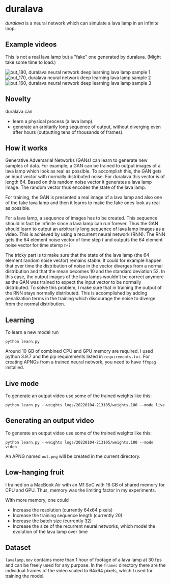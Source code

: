# duralava
*duralava* is a neural network which can simulate a lava lamp in an infinite loop. 

## Example videos

This is not a real lava lamp but a "fake" one generated by duralava. (Might take some time to load.)

![out_180, duralava neural network deep learning lava lamp sample 1](https://user-images.githubusercontent.com/1943719/152619967-695769af-d1c8-4598-b984-4dc1f5ce6a17.png)
![out_170, duralava neural network deep learning lava lamp sample 2](https://user-images.githubusercontent.com/1943719/152619976-26321b6c-0253-4fc4-a62e-9f16161ef5dd.png)
![out_160, duralava neural network deep learning lava lamp sample 3](https://user-images.githubusercontent.com/1943719/152619987-145216fa-e138-4fc9-8ff0-daeea874034c.png)


## Novelty

duralava can
* learn a physical process (a lava lamp). 
* generate an arbitarily long sequence of output, without diverging even after hours (outputting tens of thousands of frames).

## How it works

Generative Adversarial Networks (GANs) can learn to generate new samples of data. For example, a GAN can be trained to output images of a lava lamp which look as real as possible. To accomplish this, the GAN gets an input vector with normally distributed noise. For duralava this vector is of length 64. Based on this random noise vector it generates a lava lamp image. The random vector thus encodes the state of the lava lamp. 

For training, the GAN is presented a real image of a lava lamp and also one of the fake lava lamp and then it learns to make the fake ones look as real as possible. 

For a lava lamp, a sequence of images has to be created. This sequence should in fact be infinite since a lava lamp can run forever. Thus the GAN should learn to output an arbitrarily long sequence of lava lamp images as a video. This is achieved by using a recurrent neural network (RNN). The RNN gets the 64 element noise vector of time step *t* and outputs the 64 element noise vector for time stemp *t+1*. 

The tricky part is to make sure that the state of the lava lamp (the 64 element random noise vector) remains stable. It could for example happen that over time the distribution of noise in the vector diverges from a normal distribution and that the mean becomes 10 and the standard deviation 52. In this case, the output images of the lava lamps wouldn't be correct anymore as the GAN was trained to expect the input vector to be normally distributed. To solve this problem, I make sure that in training the output of the RNN stays normally distributed. This is accomplished by adding penalization terms in the training which discourage the noise to diverge from the normal distribution. 

## Learning 

To learn a new model run

    python learn.py
    
Around 10 GB of combined CPU and GPU memory are required. I used python 3.9.7 and the pip requirements listed in ```requirements.txt```. For creating APNGs from a trained neural network, you need to have ```ffmpeg``` installed.  

## Live mode

To generate an output video use some of the trained weights like this: 

    python learn.py --weights logs/20220104-213105/weights.180 --mode live
    
## Generating an output video

To generate an output video use some of the trained weights like this: 

    python learn.py --weights logs/20220104-213105/weights.180 --mode video
    
An APNG named ```out.png``` will be created in the current directory. 

## Low-hanging fruit

I trained on a MacBook Air with an M1 SoC with 16 GB of shared memory for CPU and GPU. Thus, memory was the limiting factor in my experiments. 

With more memory, one could 
* Increase the resolution (currently 64x64 pixels)
* Increase the training sequence length (currently 20)
* Increase the batch size (currently 32)
* Increase the size of the recurrent neural networks, which model the evolution of the lava lamp over time

## Dataset

```lavalamp.mov``` contains more than 1 hour of footage of a lava lamp at 30 fps and can be freely used for any purpose. In the ```frames``` directory there are the individual frames of the video scaled to 64x64 pixels, which I used for training the model. 
